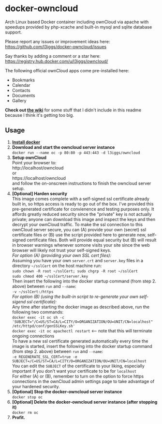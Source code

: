 docker-owncloud
===============

Arch Linux based Docker container including ownCloud via apache with speedups provided by php-xcache and built-in mysql and sqlite database support.

Please report any issues or improvement ideas here:  
https://github.com/l3iggs/docker-owncloud/issues

Say thanks by adding a comment or a star here:  
https://registry.hub.docker.com/u/l3iggs/owncloud/

The following official ownCloud apps come pre-installed here:
- Bookmarks
- Calendar
- Contacts
- Documents
- Gallery

__Check out [the wiki](https://github.com/l3iggs/docker-owncloud/wiki)__ for some stuff that I didn't include in this readme because I think it's getting too big.

## Usage

1. [**Install docker**](https://docs.docker.com/installation/)
1. **Download and start the owncloud server instance**  
`docker run --name oc -p 80:80 -p 443:443 -d l3iggs/owncloud`
1. **Setup ownCloud**  
Point your browser to:  
http://localhost/owncloud  
or  
https://localhost/owncloud  
and follow the on-onscreen instructions to finish the owncloud server setup.
1. **[Optional] Harden security**  
This image comes complete with a self-signed ssl certificate already built in, so https access is ready to go out of the box. I've provided this pre-generated certificate for convienence and testing purposes only. It affords greatly reduced security since the "private" key is not actually private; anyone can download this image and inspect the keys and then decrypt your ownCloud traffic. To make the ssl connection to this ownCloud server secure, you can (A) provide your own (secret) ssl certificate files or (B) use the script provided here to generate new, self-signed certificate files. Both will provide equal security but (B) will result in browser warnings whenever somone visits your site since the web browser will likely not trust your self-signed keys.  
_For option (A) (providing your own SSL cert files):_  
Assuming you have your own `server.crt` and `server.key` files in a directory `~/sslCert` on the host machine run:   
`sudo chown -R root ~/sslCert; sudo chgrp -R root ~/sslCert`  
`sudo chmod 400 ~/sslCert/server.key`   
Then insert the following into the docker startup command (from step 2. above) between `run` and `--name`:  
`-v ~/sslCert:/https`  
_For option (B) (using the built-in script to re-generate your own self-sigend ssl certificate):_  
Any time after starting the docker image as described above, run the following two commands:  
`docker exec -it oc sh -c 'SUBJECT="/C=US/ST=CA/L=CITY/O=ORGANIZATION/OU=UNIT/CN=localhost" /etc/httpd/conf/genSSLKey.sh'`  
`docker exec -it oc apachectl restart` <-- note that this will terminate ongoing connections  
To have a new ssl certificate generated automatically every time the image is started, insert the following into the docker startup command (from step 2. above) between `run` and `--name`:  
`-e REGENERATE_SSL_CERT=true -e SUBJECT=/C=US/ST=CA/L=CITY/O=ORGANIZATION/OU=UNIT/CN=localhost`  
You can edit the `SUBJECT` of the certificate to your liking, especially important if you don't want your certificate to be for `localhost`  
For either (A) or (B), remember to turn on the option to force https connections in the ownCloud admin settings page to take advantage of your hardened security.
1. **[Optional] Stop the docker-owncloud server instance**  
`docker stop oc`
1. **[Optional] Delete the docker-owncloud server instance (after stopping it)**  
`docker rm oc`
1. **Profit.**
